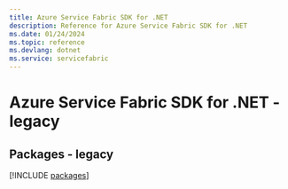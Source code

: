```yaml
---
title: Azure Service Fabric SDK for .NET
description: Reference for Azure Service Fabric SDK for .NET
ms.date: 01/24/2024
ms.topic: reference
ms.devlang: dotnet
ms.service: servicefabric
---
```

# Azure Service Fabric SDK for .NET - legacy
## Packages - legacy
[!INCLUDE [packages](service-fabric-index.md)]